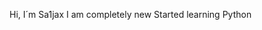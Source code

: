 Hi, I´m Sa1jax
I am completely new
Started learning Python

<!---
Sa1jax/Sa1jax is a ✨ special ✨ repository because its `README.md` (this file) appears on your GitHub profile.
You can click the Preview link to take a look at your changes.
--->
